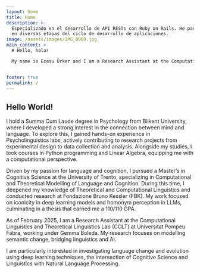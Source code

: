 ```yaml
---
layout: home
title: Home
description: >-
  Especializado en el desarrollo de API RESTs con Ruby on Rails. He participado
  en diversas etapas del ciclo de desarrollo de aplicaciones.
image: /assets/images/IMG_0069.jpg
main_content: >
  # Hello, hola!

  My name is Ecesu Ürker and I am a Research Assistant at the Computational Linguistics and Theoretical Linguistics Lab (COLT) at Universitat Pompeu Fabra. My research interests are language change and evolution and modelling them using deep learning techniques. 


footer: true
permalink: /
---
```

## Hello World!

  I hold a Summa Cum Laude degree in Psychology from Bilkent University, where I developed a strong interest in the connection between mind and language. To explore this, I gained hands-on experience in Psycholinguistics labs, actively contributing to research projects from experimental design to data collection and analysis. Alongside my studies, I took courses in Python programming and Linear Algebra, equipping me with a computational perspective.

  Driven by my passion for language and cognition, I pursued a Master’s in Cognitive Science at the University of Trento, specializing in Computational and Theoretical Modelling of Language and Cognition. During this time, I deepened my knowledge of Theoretical and Computational Linguistics and conducted research at Fondazione Bruno Kessler (FBK). My work focused on iconicity in deep learning models and homonym perception in LLMs, culminating in a thesis that earned me a 110/110 GPA.

  As of February 2025, I am a Research Assistant at the Computational Linguistics and Theoretical Linguistics Lab (COLT) at Universitat Pompeu Fabra, working under Gemma Boleda. My research focuses on modelling semantic change, bridging linguistics and AI.

  I am particularly interested in investigating language change and evolution using deep learning techniques, the intersection of Cognitive Science and Linguistics with Natural Language Processing.

